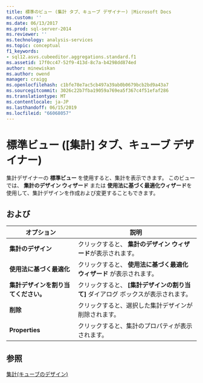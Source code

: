 ```yaml
---
title: 標準のビュー (集計 タブ、キューブ デザイナー) |Microsoft Docs
ms.custom: ''
ms.date: 06/13/2017
ms.prod: sql-server-2014
ms.reviewer: ''
ms.technology: analysis-services
ms.topic: conceptual
f1_keywords:
- sql12.asvs.cubeeditor.aggregations.standard.f1
ms.assetid: 17f0cc47-52f9-413d-8c7a-b4298dd874ed
author: minewiskan
ms.author: owend
manager: craigg
ms.openlocfilehash: c1bfe78e7ac5cb497a39ab0b0679bcb2bd9a43a7
ms.sourcegitcommit: 3026c22b7fba19059a769ea5f367c4f51efaf286
ms.translationtype: MT
ms.contentlocale: ja-JP
ms.lasthandoff: 06/15/2019
ms.locfileid: "66068057"
---
```

# <a name="standard-view-aggregations-tab-cube-designer"></a>標準ビュー ([集計] タブ、キューブ デザイナー)
  集計デザイナーの **標準ビュー** を使用すると、集計を表示できます。 このビューでは、 **集計のデザイン ウィザード** または **使用法に基づく最適化ウィザード**を使用して、集計デザインを作成および変更することもできます。  
  
## <a name="options"></a>および  
  
|オプション|説明|  
|------------|-----------------|  
|**集計のデザイン**|クリックすると、 **集計のデザイン ウィザード**が表示されます。|  
|**使用法に基づく最適化**|クリックすると、 **使用法に基づく最適化ウィザード** が表示されます。|  
|**集計デザインを割り当てください。**|クリックすると、 **[集計デザインの割り当て]** ダイアログ ボックスが表示されます。|  
|**削除**|クリックすると、選択した集計デザインが削除されます。|  
|**Properties**|クリックすると、集計のプロパティが表示されます。|  
  
## <a name="see-also"></a>参照  
 [集計&#40;キューブのデザイン&#41;](aggregations-cube-design.md)  
  
  
